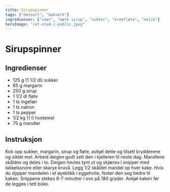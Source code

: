 ```yaml
---
title: Sirupspinner
tags: ["dessert", "bakverk"]
ingredienser: ["smør", "mørk sirup", "sukker", "kremfløte", "nelik"]
heroImage: "/et-sted-i-public.jpeg"
---
```


# Sirupspinner

## Ingredienser

- 125 g (1 1/2 dl) sukker
- 65 g margarin
- 250 g sirup
- 1 1/2 dl fløte
- 1 ts ingefær
- 1 ts natron
- 1 ts pepper
- 1/2 kg (1 l) hvetemel
- 75 g mandler

## Instruksjon

Kok opp sukker, margarin, sirup og fløte, avkjøl dette og tilsett krydderene og siktet mel. Arbeid deigen godt sett den i kjelleren til neste dag. Mandlene skåldes og deles i to. Deigen hevles tynt ut og skjæres i snipper med lakkelssnore eller skarye kruvå. Legg 1/2 skåldet mandel op hver kake. Hvis du dypper mandelen i et øyeblikk i eggehvite, fester den seg bedre til kaken. Snippene stekes 6-7 minutter i ovn på 180 grader. Avkjøl kaken før de legges i tett boks.
